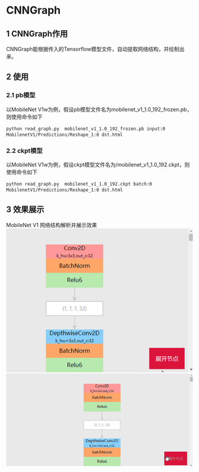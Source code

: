 # CNNGraph
## 1 CNNGraph作用
CNNGraph能根据传入的Tensorflow模型文件，自动提取网络结构，并绘制出来。
## 2 使用
### 2.1 pb模型
以MobileNet V1w为例，假设pb模型文件名为mobilenet_v1_1.0_192_frozen.pb，则使用命令如下
```
python read_graph.py  mobilenet_v1_1.0_192_frozen.pb input:0 MobilenetV1/Predictions/Reshape_1:0 dst.html
```

### 2.2 ckpt模型
以MobileNet V1w为例，假设ckpt模型文件名为/mobilenet_v1_1.0_192.ckpt，则使用命令如下
```
python read_graph.py  mobilenet_v1_1.0_192.ckpt batch:0 MobilenetV1/Predictions/Reshape_1:0 dst.html
```
## 3 效果展示
MobileNet V1 网络结构解析并展示效果
![合并计算节点效果](merged_demo.gif)
![展开计算节点效果](network_demo.gif)
